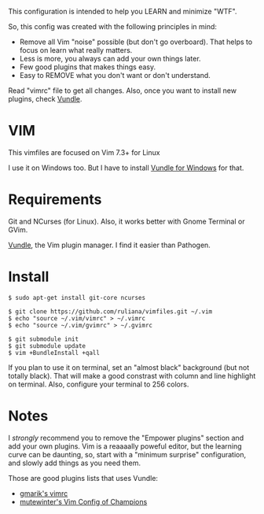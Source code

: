 This configuration is intended to help you LEARN and minimize "WTF".

So, this config was created with the following principles in mind:

  * Remove all Vim "noise" possible (but don't go overboard). That helps to focus on learn what really matters.
  * Less is more, you always can add your own things later.
  * Few good plugins that makes things easy.
  * Easy to REMOVE what you don't want or don't understand.

Read "vimrc" file to get all changes. Also, once you want to install new plugins, check [Vundle](https://github.com/gmarik/vundle).

VIM
===

This vimfiles are focused on Vim 7.3+ for Linux

I use it on Windows too. But I have to install [Vundle for Windows](https://github.com/gmarik/vundle/wiki/Vundle-for-Windows) for that.


Requirements
============

Git and NCurses (for Linux). Also, it works better with Gnome Terminal or GVim.

[Vundle](https://github.com/gmarik/vundle), the Vim plugin manager. I find it easier than Pathogen.

Install
=======

```
$ sudo apt-get install git-core ncurses

$ git clone https://github.com/ruliana/vimfiles.git ~/.vim
$ echo "source ~/.vim/vimrc" > ~/.vimrc
$ echo "source ~/.vim/gvimrc" > ~/.gvimrc

$ git submodule init
$ git submodule update
$ vim +BundleInstall +qall
```

If you plan to use it on terminal, set an "almost black" background (but not totally black). That will make a good constrast with column and line highlight on terminal. Also, configure your terminal to 256 colors.

Notes
=====

I *strongly* recommend you to remove the "Empower plugins" section and add your own plugins. Vim is a reaaaally poweful editor, but the learning curve can be daunting, so, start with a "minimum surprise" configuration, and slowly add things as you need them.

Those are good plugins lists that uses Vundle:

* [gmarik's vimrc](https://github.com/gmarik/vimfiles/blob/1f4f26d42f54443f1158e0009746a56b9a28b053/vimrc#L136)
* [mutewinter's Vim Config of Champions](https://github.com/mutewinter/dot_vim)
